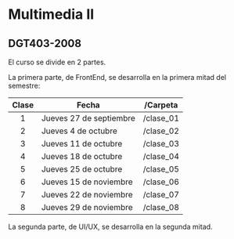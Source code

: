 # Multimedia II
## DGT403-2008

El curso se divide en 2 partes. 

La primera parte, de FrontEnd, se desarrolla en la primera mitad del semestre:

| Clase | Fecha                   | /Carpeta     |
|:-----:|-------------------------| ------------ |
|   1   | Jueves 27 de septiembre | /clase_01    | 
|   2   | Jueves 4 de octubre     | /clase_02    |
|   3   | Jueves 11 de octubre    | /clase_03    |
|   4   | Jueves 18 de octubre    | /clase_04    |
|   5   | Jueves 25 de octubre    | /clase_05    |
|   6   | Jueves 15 de noviembre  | /clase_06    |
|   7   | Jueves 22 de noviembre  | /clase_07    |
|   8   | Jueves 29 de noviembre  | /clase_08    |

La segunda parte, de UI/UX, se desarrolla en la segunda mitad.
